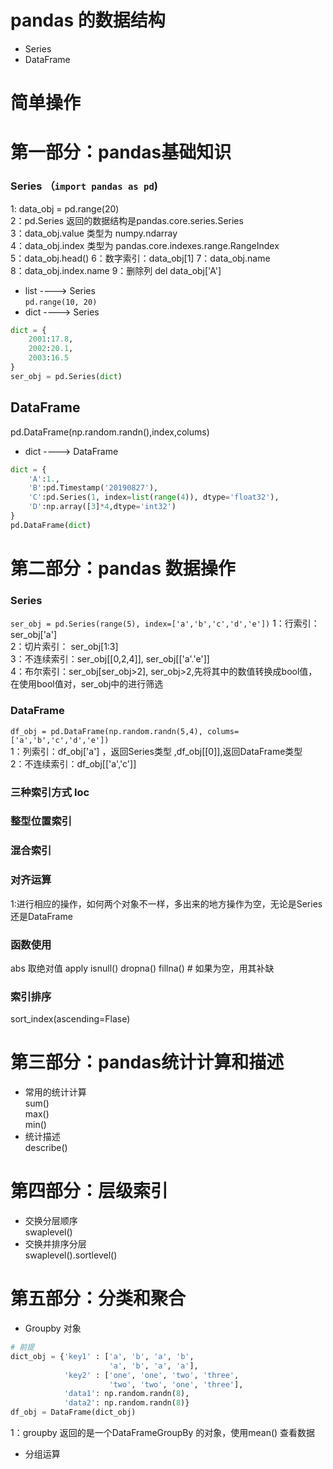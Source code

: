 # pandas 的数据结构
- Series
- DataFrame

# 简单操作

# 第一部分：pandas基础知识
### Series （`import pandas as pd`)  
1: data_obj = pd.range(20)  
2：pd.Series 返回的数据结构是pandas.core.series.Series  
3：data_obj.value 类型为 numpy.ndarray  
4：data_obj.index 类型为 pandas.core.indexes.range.RangeIndex   
5：data_obj.head()
6：数字索引：data_obj[1]
7：data_obj.name  
8：data_obj.index.name
9：删除列  del data_obj['A']


- list ----> Series  
`pd.range(10, 20)`
- dict ----> Series  
```python
dict = {
    2001:17.8,
    2002:20.1,
    2003:16.5
}
ser_obj = pd.Series(dict)
```
## DataFrame
pd.DataFrame(np.random.randn(),index,colums)
- dict ----> DataFrame
```python
dict = {
    'A':1.,
    'B':pd.Timestamp('20190827'),
    'C':pd.Series(1, index=list(range(4)), dtype='float32'),
    'D':np.array([3]*4,dtype='int32')
}
pd.DataFrame(dict)
```
# 第二部分：pandas 数据操作
### Series
`ser_obj = pd.Series(range(5), index=['a','b','c','d','e'])`
1：行索引：ser_obj['a']  
2：切片索引： ser_obj[1:3]  
3：不连续索引：ser_obj[[0,2,4]], ser_obj[['a'.'e']]  
4：布尔索引：ser_obj[ser_obj>2], ser_obj>2,先将其中的数值转换成bool值，在使用bool值对，ser_obj中的进行筛选
### DataFrame
`df_obj = pd.DataFrame(np.random.randn(5,4), colums=['a','b','c','d','e'])`  
1：列索引：df_obj['a'] ，返回Series类型 ,df_obj[[0]],返回DataFrame类型  
2：不连续索引：df_obj[['a','c']]


### 三种索引方式 loc  
### 整型位置索引
### 混合索引

### 对齐运算
1:进行相应的操作，如何两个对象不一样，多出来的地方操作为空，无论是Series还是DataFrame  
### 函数使用
abs 取绝对值
apply 
isnull()
dropna()
fillna() # 如果为空，用其补缺
### 索引排序
sort_index(ascending=Flase)

# 第三部分：pandas统计计算和描述
- 常用的统计计算  
sum()   
max()  
min()  
- 统计描述  
describe()  

# 第四部分：层级索引
- 交换分层顺序  
swaplevel()  
- 交换并排序分层  
swaplevel().sortlevel()

# 第五部分：分类和聚合
- Groupby 对象
```python
# 前提
dict_obj = {'key1' : ['a', 'b', 'a', 'b', 
                      'a', 'b', 'a', 'a'],
            'key2' : ['one', 'one', 'two', 'three',
                      'two', 'two', 'one', 'three'],
            'data1': np.random.randn(8),
            'data2': np.random.randn(8)}
df_obj = DataFrame(dict_obj)
```
1：groupby 返回的是一个DataFrameGroupBy 的对象，使用mean() 查看数据
- 分组运算
